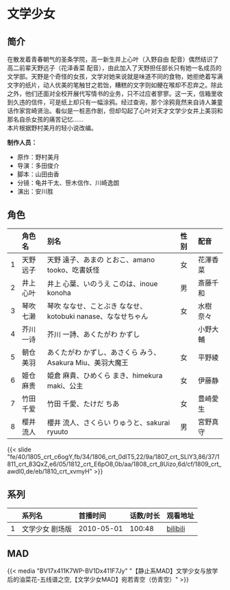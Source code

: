 # 文学少女


## 简介

在散发着青春朝气的圣条学院，高一新生井上心叶（入野自由 配音）偶然结识了高二前辈天野远子（花泽香菜 配音），由此加入了天野担任部长只有她一名成员的文学部。天野是个奇怪的女孩，文学对她来说就是味道不同的食物，她拒绝着写满文字的纸片，动人优美的笔触甘之若饴，糟糕的文字则如鲠在喉却不忍弃之。除此之外，他们还面对全校开展代写情书的业务，只不过应者寥寥。这一天，信箱里收到久违的信件，可是纸上却只有一幅涂鸦。经过查询，那个涂鸦竟然来自诗人兼童话作家宫崎贤治。看似是一桩恶作剧，但却勾起了心叶对天才文学少女井上美羽和那名自杀女孩的痛苦记忆……  
本片根据野村美月的轻小说改编。

**制作人员：**
- 原作：野村美月
- 导演：多田俊介
- 脚本：山田由香
- 分镜：龟井干太、笹木信作、川崎逸朗
- 演出：安川胜

## 角色

|     |   角色名   |   别名  | 性别 |  配音  |
|:--- |:------  |:----      |:---  |:--   |
| 1 | 天野远子 | 天野 遠子、あまの とおこ、amano tooko、吃書妖怪 | 女 | 花澤香菜 |
| 2 | 井上心叶 | 井上 心葉、いのうえ このは、inoue konoha | 男 | 斎藤千和 |
| 3 | 琴吹七濑 | 琴吹 ななせ、ことぶき ななせ、kotobuki nanase、ななせちゃん | 女 | 水樹奈々 |
| 4 | 芥川一诗 | 芥川 一詩、あくたがわ かずし |  | 小野大輔 |
| 5 | 朝仓美羽 | あくたがわ かずし、あさくら みう、Asakura Miu、美羽大魔王 | 女 | 平野綾 |
| 6 | 姬仓麻贵 | 姫倉 麻貴、ひめくら まき、himekura maki、公主 | 女 | 伊藤静 |
| 7 | 竹田千爱 | 竹田 千愛、たけだ ちあ | 女 | 豊崎愛生 |
| 8 | 樱井流人 | 櫻井 流人、さくらい りゅうと、sakurai ryuuto | 男 | 宮野真守 |

{{< slide "fe/40/1805_crt_c6ogY,fb/34/1806_crt_0dlT5,22/9a/1807_crt_SLlY3,86/37/1811_crt_83QxZ,e6/05/1812_crt_E6pO8,0b/aa/1808_crt_8Uizo,6d/cf/1809_crt_awdl0,de/eb/1810_crt_xvmyH" >}}

## 系列

|     |   系列名   |   首播时间  | 话数/时长  | 观看地址 |
|:---  |:------    |:----      |:---       |:---  |
| 1 | 文学少女 剧场版 | 2010-05-01 | 100:48 | [bilibili](https://www.bilibili.com/bangumi/play/ss3575)  |



## MAD

{{< media  "BV17x411K7WP-BV1Dx411F7Jy"
"【静止系MAD】文学少女与放学后的油菜花-五线谱之空,【文学少女MAD】宛若青空（仿青空）"  >}}
